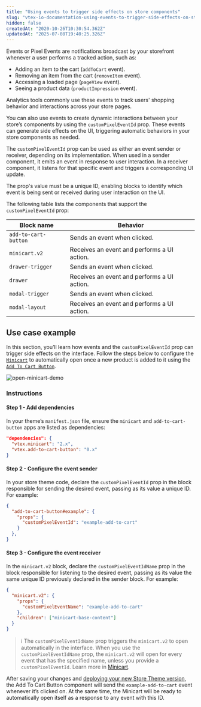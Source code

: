 ```yaml
---
title: "Using events to trigger side effects on store components"
slug: "vtex-io-documentation-using-events-to-trigger-side-effects-on-store-components"
hidden: false
createdAt: "2020-10-26T10:30:54.362Z"
updatedAt: "2025-07-08T19:40:25.326Z"
---
```


Events or Pixel Events are notifications broadcast by your storefront whenever a user performs a tracked action, such as:

- Adding an item to the cart (`addToCart` event).
- Removing an item from the cart (`removeItem` event).
- Accessing a loaded page (`pageView` event).
- Seeing a product data (`productImpression` event).

Analytics tools commonly use these events to track users' shopping behavior and interactions across your store pages.

You can also use events to create dynamic interactions between your store’s components by using the `customPixelEventId` prop. These events can generate side effects on the UI, triggering automatic behaviors in your store components as needed.

The `customPixelEventId` prop can be used as either an event sender or receiver, depending on its implementation. When used in a sender component, it emits an event in response to user interaction. In a receiver component, it listens for that specific event and triggers a corresponding UI update.

The prop's value must be a unique ID, enabling blocks to identify which event is being sent or received during user interaction on the UI.

The following table lists the components that support the `customPixelEventId` prop:

| Block name           | Behavior                                            |
| -------------------- | --------------------------------------------------- |
| `add-to-cart-button` | Sends an event when clicked.           |
| `minicart.v2`        | Receives an event and performs a UI action. |
| `drawer-trigger`     | Sends an event when clicked.          |
| `drawer`             | Receives an event and performs a UI action. |
| `modal-trigger`      | Sends an event when clicked.           |
| `modal-layout`       | Receives an event and performs a UI action. |

## Use case example

In this section, you’ll learn how events and the `customPixelEventId` prop can trigger side effects on the interface. Follow the steps below to configure the [`Minicart`](https://developers.vtex.com/docs/apps/vtex.minicart) to automatically open once a new product is added to it using the [`Add To Cart Button`](https://developers.vtex.com/docs/apps/vtex.add-to-cart-button).

![open-minicart-demo](https://cdn.jsdelivr.net/gh/vtexdocs/dev-portal-content@main/images/vtex-io-documentation-using-events-to-trigger-side-effects-on-store-components-0.gif)

### Instructions

#### Step 1 - Add dependencies

In your theme’s `manifest.json` file, ensure the `minicart` and `add-to-cart-button` apps are listed as dependencies:

  ```json
  "dependencies": {
    "vtex.minicart": "2.x",
    "vtex.add-to-cart-button": "0.x"
  }
  ```

#### Step 2 - Configure the event sender

In your store theme code, declare the `customPixelEventId` prop in the block responsible for sending the desired event, passing as its value a unique ID. For example:

  ```json
  {
    "add-to-cart-button#example": {
      "props": {
        "customPixelEventId": "example-add-to-cart"
      }
    },
  }
  ```

#### Step 3 - Configure the event receiver

In the `minicart.v2` block, declare the `customPixelEventIdName` prop in the block responsible for listening to the desired event, passing as its value the same unique ID previously declared in the sender block. For example:

  ```json
  {
    "minicart.v2": {
      "props": {
        "customPixelEventName": "example-add-to-cart"
      },
      "children": ["minicart-base-content"]
    }
  }
  ```

>ℹ The `customPixelEventIdName` prop triggers the `minicart.v2` to open automatically in the interface. When you use the `customPixelEventIdName` prop, the `minicart.v2` will open for every event that has the specified name, unless you provide a `customPixelEventId`. Learn more in [Minicart](https://developers.vtex.com/docs/apps/vtex.minicart).

After saving your changes and [deploying your new Store Theme version](https://developers.vtex.com/docs/guides/vtex-io-documentation-making-your-new-app-version-publicly-available), the Add To Cart Button component will send the `example-add-to-cart` event whenever it’s clicked on. At the same time, the Minicart will be ready to automatically open itself as a response to any event with this ID.
